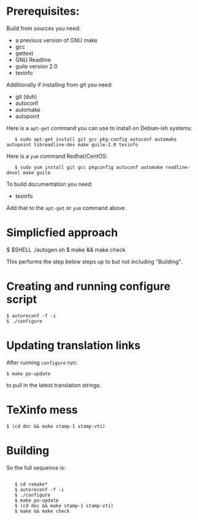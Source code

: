 # Prerequisites:

Build from sources you need:

* a previous version of GNU make
* gcc
* gettext
* GNU Readline
* guile version 2.0
* texinfo


Additionally if installing from git you need:

* git (duh)
* autoconf
* automake
* autopoint

Here is a `apt-get` command you can use to install on Debian-ish systems:

```console
   $ sudo apt-get install git gcc pkg-config autoconf automake autopoint libreadline-dev make guile-2.0 texinfo
```

Here is a `yum` command Redhat/CentOS:

```console
   $ sudo yum install git gcc pkgconfig autoconf automake readline-devel make guile
```

To build documentation you need:

* texinfo

Add that to the `apt-get` or `yum` command above.

# Simplicfied approach


   $ $SHELL ./autogen.sh
   $ make && make check


This performs the step below steps up to but not including
"Building".

# Creating and running configure script


	$ autoreconf -f -i
	$ ./configure


# Updating translation links

After running `configure` run:

    $ make po-update

to pull in the latest translation strings.


# TeXinfo mess


    $ (cd doc && make stamp-1 stamp-vti)


# Building

So the full sequence is:

```console

   $ cd remake*
   $ autoreconf -f -i
   $ ./configure
   $ make po-update
   $ (cd doc && make stamp-1 stamp-vti)
   $ make && make check
```
